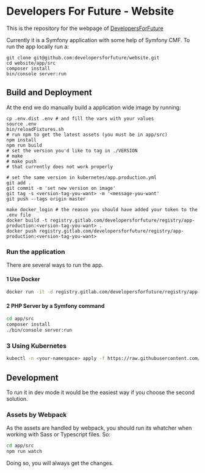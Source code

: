 # Developers For Future - Website

This is the repository for the webpage of [DevelopersForFuture](https://developersforfuture.org)

Currently it is a Symfony application with some help of Symfony CMF. To run the app locally run a:

```
git clone git@github.com:developersforfuture/website.git
cd website/app/src
composer install
bin/console server:run
```

## Build and Deployment

At the end we do manually build a application wide image by running:

```
cp .env.dist .env # and fill the vars with your values
source .env
bin/reloadFixtures.sh
# run npm to get the latest assets (you must be in app/src)
npm install
npm run build
# set the version you'd like to tag in ./VERSION
# make
# make push
# that currently does not work properly

# set the same version in kubernetes/app.production.yml
git add .
git commit -m 'set new version on image' 
git tag -s <version-tag-you-want> -m '<message-you-want'
git push --tags origin master

make docker_login # the reason you should have added your token to the .env file
docker build -t registry.gitlab.com/developersforfuture/registry/app-production:<version-tag-you-want> .
docker push registry.gitlab.com/developersforfuture/registry/app-production:<version-tag-you-want>
```

### Run the application

There are several ways to run the app.

#### 1 Use Docker

```bash
docker run -it -d registry.gitlab.com/developersforfuture/registry/app-production:<version-tag-you-want> # add the arguments you like to move it to the host port you like to
```
#### 2 PHP Server by a Symfony command

```bash
cd app/src
composer install
./bin/console server:run
```

### 3 Using Kubernetes

```bash
kubectl -n <your-namespace> apply -f https://raw.githubusercontent.com/developersforfuture/website/master/kubernetes/app.production.yaml
```

## Development

To run it in dev mode it would be the easiest way if you choose the second solution.

### Assets by Webpack

As the assets are handled by webpack, you should run its whatcher when working with Sass or Typescript files. So:

```bash
cd app/src
npm run watch
```
Doing so, you will always get the changes.
